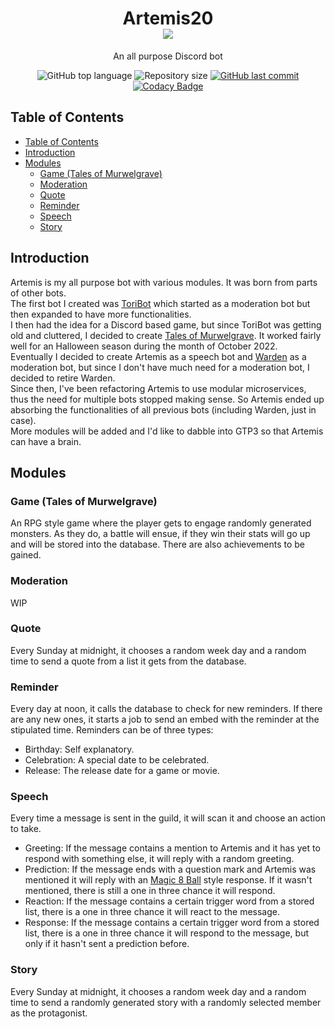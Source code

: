 <h1 align="center">
  Artemis20<br>
  <img src="https://cdn.discordapp.com/app-icons/698208086116007937/059fb0a99a712a052960d4bb5907576c.png" /><br>
</h1>

<p align="center">An all purpose Discord bot</p>

<p align="center">
  <img alt="GitHub top language" src="https://img.shields.io/github/languages/top/JohnnyOak85/oak-server.svg">

  <img alt="Repository size" src="https://img.shields.io/github/repo-size/JohnnyOak85/oak-server.svg">

  <a href="https://github.com/JohnnyOak85/oak-server/commits/master">
    <img alt="GitHub last commit" src="https://img.shields.io/github/last-commit/JohnnyOak85/oak-server.svg">
  </a>

 <a href="https://www.codacy.com/gh/JohnnyOak85/artemis/dashboard?utm_source=github.com&amp;utm_medium=referral&amp;utm_content=JohnnyOak85/artemis&amp;utm_campaign=Badge_Grade">
    <img alt="Codacy Badge" src="https://app.codacy.com/project/badge/Grade/1f8f3376b5a648e48b446f547a3063ba" />
 </a>
</p>

## Table of Contents

- [Table of Contents](#table-of-contents)
- [Introduction](#introduction)
- [Modules](#modules)
  - [Game (Tales of Murwelgrave)](#game-tales-of-murwelgrave)
  - [Moderation](#moderation)
  - [Quote](#quote)
  - [Reminder](#reminder)
  - [Speech](#speech)
  - [Story](#story)

## Introduction

Artemis is my all purpose bot with various modules. It was born from parts of other bots.  
The first bot I created was [ToriBot](https://github.com/JohnnyOak85/DiscordBot) which started as a moderation bot but then expanded to have more functionalities.  
I then had the idea for a Discord based game, but since ToriBot was getting old and cluttered, I decided to create [Tales of Murwelgrave](https://github.com/JohnnyOak85/Tales-of-Murwelgrave). It worked fairly well for an Halloween season during the month of October 2022.  
Eventually I decided to create Artemis as a speech bot and [Warden](https://github.com/JohnnyOak85/Warden) as a moderation bot, but since I don't have much need for a moderation bot, I decided to retire Warden.  
Since then, I've been refactoring Artemis to use modular microservices, thus the need for multiple bots stopped making sense. So Artemis ended up absorbing the functionalities of all previous bots (including Warden, just in case).  
More modules will be added and I'd like to dabble into GTP3 so that Artemis can have a brain.

## Modules

### Game (Tales of Murwelgrave)

An RPG style game where the player gets to engage randomly generated monsters. As they do, a battle will ensue, if they win their stats will go up and will be stored into the database. There are also achievements to be gained.

### Moderation

WIP

### Quote

Every Sunday at midnight, it chooses a random week day and a random time to send a quote from a list it gets from the database.

### Reminder

Every day at noon, it calls the database to check for new reminders. If there are any new ones, it starts a job to send an embed with the reminder at the stipulated time.
Reminders can be of three types:

-   Birthday: Self explanatory.
-   Celebration: A special date to be celebrated.
-   Release: The release date for a game or movie.

### Speech

Every time a message is sent in the guild, it will scan it and choose an action to take.

-   Greeting: If the message contains a mention to Artemis and it has yet to respond with something else, it will reply with a random greeting.
-   Prediction: If the message ends with a question mark and Artemis was mentioned it will reply with an [Magic 8 Ball](https://magic-8ball.com/) style response. If it wasn't mentioned, there is still a one in three chance it will respond.
-   Reaction: If the message contains a certain trigger word from a stored list, there is a one in three chance it will react to the message.
-   Response: If the message contains a certain trigger word from a stored list, there is a one in three chance it will respond to the message, but only if it hasn't sent a prediction before.

### Story

Every Sunday at midnight, it chooses a random week day and a random time to send a randomly generated story with a randomly selected member as the protagonist.
